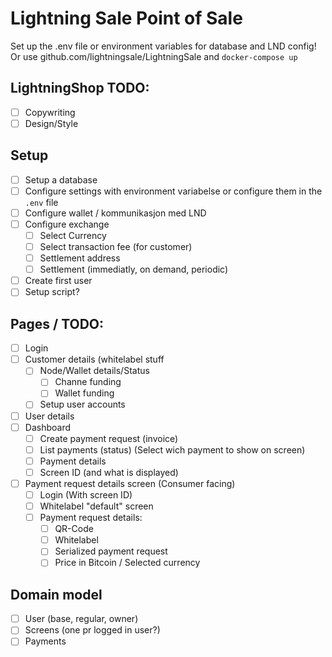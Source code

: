 # Lightning Sale Point of Sale

Set up the .env file or environment variables for database and LND config!
Or use github.com/lightningsale/LightningSale and `docker-compose up`

## LightningShop TODO:
 - [ ] Copywriting
 - [ ] Design/Style

## Setup
 - [ ] Setup a database
 - [ ] Configure settings with environment variabelse or configure them in the `.env` file
 - [ ] Configure wallet / kommunikasjon med LND
 - [ ] Configure exchange 
   - [ ] Select Currency
   - [ ] Select transaction fee (for customer)
   - [ ] Settlement address
   - [ ] Settlement (immediatly, on demand, periodic)
 - [ ] Create first user
 - [ ] Setup script?

## Pages / TODO:
 - [ ] Login
 - [ ] Customer details (whitelabel stuff
   - [ ] Node/Wallet details/Status
     - [ ] Channe funding
     - [ ] Wallet funding
   - [ ] Setup user accounts
 - [ ] User details
 - [ ] Dashboard
   - [ ] Create payment request (invoice)
   - [ ] List payments (status) (Select wich payment to show on screen)
   - [ ] Payment details
   - [ ] Screen ID (and what is displayed)
 - [ ] Payment request details screen (Consumer facing)
   - [ ] Login (With screen ID)
   - [ ] Whitelabel "default" screen
   - [ ] Payment request details:
     - [ ] QR-Code
     - [ ] Whitelabel
     - [ ] Serialized payment request
     - [ ] Price in Bitcoin / Selected currency
## Domain model
 - [ ] User (base, regular, owner)
 - [ ] Screens (one pr logged in user?)
 - [ ] Payments
